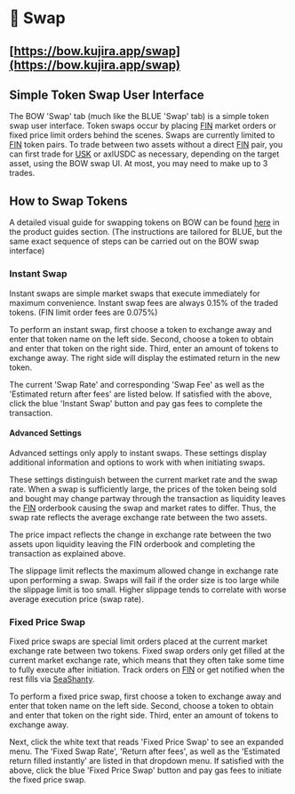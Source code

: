 # 🔀 Swap

## [https://bow.kujira.app/swap](https://bow.kujira.app/swap)

## Simple Token Swap User Interface

The BOW 'Swap' tab (much like the BLUE 'Swap' tab) is a simple token swap user interface. Token swaps occur by placing [FIN](../fin/) market orders or fixed price limit orders behind the scenes. Swaps are currently limited to [FIN](../fin/) token pairs. To trade between two assets without a direct [FIN](../fin/) pair, you can first trade for [USK](../usk-stablecoin/) or axlUSDC as necessary, depending on the target asset, using the BOW swap UI. At most, you may need to make up to 3 trades.

## How to Swap Tokens

A detailed visual guide for swapping tokens on BOW can be found [here](../blue/product-guides/how-to-swap-tokens.md) in the product guides section. (The instructions are tailored for BLUE, but the same exact sequence of steps can be carried out on the BOW swap interface)

### Instant Swap

Instant swaps are simple market swaps that execute immediately for maximum convenience. Instant swap fees are always 0.15% of the traded tokens. (FIN limit order fees are 0.075%)

To perform an instant swap, first choose a token to exchange away and enter that token name on the left side. Second, choose a token to obtain and enter that token on the right side. Third, enter an amount of tokens to exchange away. The right side will display the estimated return in the new token.

The current 'Swap Rate' and corresponding 'Swap Fee' as well as the 'Estimated return after fees' are listed below. If satisfied with the above, click the blue 'Instant Swap' button and pay gas fees to complete the transaction.

#### Advanced Settings

Advanced settings only apply to instant swaps. These settings display additional information and options to work with when initiating swaps.

These settings distinguish between the current market rate and the swap rate. When a swap is sufficiently large, the prices of the token being sold and bought may change partway through the transaction as liquidity leaves the [FIN](https://fin.kujira.app/) orderbook causing the swap and market rates to differ. Thus, the swap rate reflects the average exchange rate between the two assets.&#x20;

The price impact reflects the change in exchange rate between the two assets upon liquidity leaving the FIN orderbook and completing the transaction as explained above.

The slippage limit reflects the maximum allowed change in exchange rate upon performing a swap. Swaps will fail if the order size is too large while the slippage limit is too small. Higher slippage tends to correlate with worse average execution price (swap rate).   &#x20;

### Fixed Price Swap

Fixed price swaps are special limit orders placed at the current market exchange rate between two tokens. Fixed swap orders only get filled at the current market exchange rate, which means that they often take some time to fully execute after initiation. Track orders on [FIN](https://fin.kujira.app/) or get notified when the rest fills via [SeaShanty](../../governance/capybara-labs.md).

To perform a fixed price swap, first choose a token to exchange away and enter that token name on the left side. Second, choose a token to obtain and enter that token on the right side. Third, enter an amount of tokens to exchange away.

Next, click the white text that reads 'Fixed Price Swap' to see an expanded menu. The 'Fixed Swap Rate', 'Return after fees', as well as the 'Estimated return filled instantly' are listed in that dropdown menu. If satisfied with the above, click the blue 'Fixed Price Swap' button and pay gas fees to initiate the fixed price swap.
